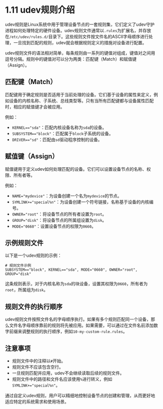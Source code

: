 # 1.11 udev规则介绍

udev规则是Linux系统中用于管理设备节点的一套规则集，它们定义了udev守护进程如何处理特定的硬件设备。udev规则文件通常以`.rules`为扩展名，并存放在`/etc/udev/rules.d/`目录下。这些规则文件按文件名的ASCII字母顺序进行处理，一旦找到匹配的规则，udev就会根据规则定义的措施对设备进行配置。

udev规则文件的语法相对简单，每条规则由一系列的键值对组成，键值对之间用逗号分隔。规则中的键值对可以分为两类：匹配键（Match）和赋值键（Assign）。

## 匹配键（Match）

匹配键用于确定规则是否适用于当前处理的设备。它们基于设备的属性来定义，例如设备的内核名称、子系统、总线类型等。只有当所有匹配键都与设备属性匹配时，相应的赋值键才会被应用。

例如：

- `KERNEL=="sda"`：匹配内核设备名称为`sda`的设备。
- `SUBSYSTEM=="block"`：匹配属于`block`子系统的设备。
- `DRIVER=="sd"`：匹配由`sd`驱动程序控制的设备。

## 赋值键（Assign）

赋值键用于定义udev如何处理匹配的设备。它们可以设置设备节点的名称、权限、所有者等。

例如：

- `NAME="mydevice"`：为设备创建一个名为`mydevice`的节点。
- `SYMLINK+="special%n"`：为设备创建一个符号链接，名称基于设备的内核编号。
- `OWNER="root"`：将设备节点的所有者设置为`root`。
- `GROUP="disk"`：将设备节点的所属组设置为`disk`。
- `MODE="0660"`：设置设备节点的权限为`0660`。

## 示例规则文件

以下是一个udev规则的示例：

```
# 规则文件示例
SUBSYSTEM=="block", KERNEL=="sda", MODE="0660", OWNER="root", GROUP="disk"
```

这条规则表示，对于内核名称为`sda`的块设备，设置其权限为`0660`，所有者为`root`，所属组为`disk`。

## 规则文件的执行顺序

udev规则文件按照文件名的字母顺序执行。如果有多个规则匹配同一个设备，那么文件名字母顺序靠前的规则将先被应用。如果需要，可以通过在文件名前添加数字前缀来调整规则的执行顺序，例如`10-my-custom-rule.rules`。

## 注意事项

- 规则文件中的注释以`#`开始。
- 规则文件不应该包含空行。
- 一旦规则匹配并应用，udev不会继续读取后续的规则文件。
- 规则文件中的路径和文件名应该使用`%`进行转义，例如`SYMLINK+="special%n"`。

通过自定义udev规则，用户可以精细地控制设备节点的创建和管理，从而更好地适应特定的系统需求和使用场景。
